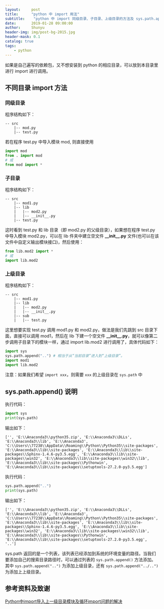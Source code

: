 ```yaml
---
layout:     post
title:      "python 中 import 用法"
subtitle:    "python 中 import 同级目录、子目录、上级目录的方法及 sys.path.append() 说明"
date:       2019-01-28 09:00:00
author:     Shunyu
header-img: img/post-bg-2015.jpg
header-mask: 0.1
catalog: true
tags:
    - python
---
```




如果是自己遍写的依赖包，又不想安装到 python 的相应目录，可以放到本目录里进行 import 进行调用。



## 不同目录 import 方法

### 同级目录

程序结构如下：

```
-- src
	|-- mod.py
	|-- test.py
```

若在程序 test.py 中导入模块 mod, 则直接使用

```python
import mod
from . import mod
# 或
from mod import *
```



### 子目录

程序结构如下：

```
-- src
	|-- mod1.py
	|-- lib
	|	|-- mod2.py
	|	|-- __init__.py
	|-- test.py
```

这时看到 test.py 和 lib 目录（即 mod2.py 的父级目录），如果想在程序 test.py 中导入模块 mod2.py，可以在 lib 件夹中建立空文件 **\_\_init\_\_.py** 文件(也可以在该文件中自定义输出模块接口)，然后使用：

```python
from lib.mod2 import *
# 或
import lib.mod2
```



### 上级目录

程序结构如下：

```
-- src
	|-- mod1.py
	|-- lib
	|	|-- mod2.py
	|	|-- __init__.py
	|-- sub
	|	|-- test.py
```

这里想要实现 test.py 调用 mod1.py 和 mod2.py，做法是我们先跳到 src 目录下面，直接可以调用 mod1，然后在 lib 下建一个空文件 **\_\_init\_\_.py**，就可以像第二步调用子目录下的模块一样，通过 import  lib.mod2 进行调用了，具体代码如下：

```python
import sys
sys.path.append("..") # 相当于从“当前目录”进入到“上级目录”。
import mod1
import lib.mod2
```

注意：如果我们希望 `import xxx`，则需要 `xxx` 的上级目录在 `sys.path` 中



## sys.path.append() 说明

执行代码：

```python
import sys
print(sys.path)
```

输出如下：

```
['', 'E:\\Anaconda3\\python35.zip', 'E:\\Anaconda3\\DLLs', 'E:\\Anaconda3\\lib', 'E:\\Anaconda3', 'C:\\Users\\77238\\AppData\\Roaming\\Python\\Python35\\site-packages', 'E:\\Anaconda3\\lib\\site-packages', 'E:\\Anaconda3\\lib\\site-packages\\Sphinx-1.4.6-py3.5.egg', 'E:\\Anaconda3\\lib\\site-packages\\win32', 'E:\\Anaconda3\\lib\\site-packages\\win32\\lib', 'E:\\Anaconda3\\lib\\site-packages\\Pythonwin', 'E:\\Anaconda3\\lib\\site-packages\\setuptools-27.2.0-py3.5.egg']
```

执行代码：

```python
sys.path.append("..")
print(sys.path)
```

输出如下：

```
['', 'E:\\Anaconda3\\python35.zip', 'E:\\Anaconda3\\DLLs', 'E:\\Anaconda3\\lib', 'E:\\Anaconda3', 'C:\\Users\\77238\\AppData\\Roaming\\Python\\Python35\\site-packages', 'E:\\Anaconda3\\lib\\site-packages', 'E:\\Anaconda3\\lib\\site-packages\\Sphinx-1.4.6-py3.5.egg', 'E:\\Anaconda3\\lib\\site-packages\\win32', 'E:\\Anaconda3\\lib\\site-packages\\win32\\lib', 'E:\\Anaconda3\\lib\\site-packages\\Pythonwin', 'E:\\Anaconda3\\lib\\site-packages\\setuptools-27.2.0-py3.5.egg', '..']
```

sys.path 返回的是一个列表，该列表已经添加到系统的环境变量的路径。当我们要添加自己的搜索目录路径时，可以通过列表的 `sys.path.append()` 方法添加。其中 `sys.path.append("..")` 为添加上级目录，还有 `sys.path.append("../..")` 为添加上上级目录。





## 参考资料及致谢

[Python中import导入上一级目录模块及循环import问题的解决](https://www.cnblogs.com/sjy18039225956/p/9265461.html)